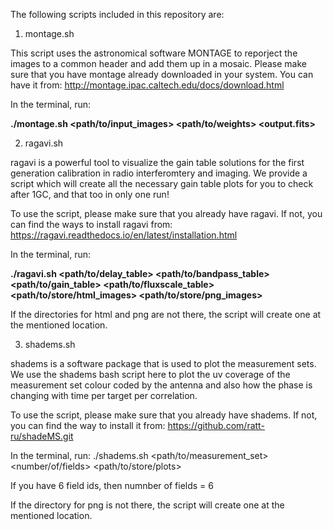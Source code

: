 The following scripts included in this repository are: 

1. montage.sh

This script uses the astronomical software MONTAGE to reporject the images to a common header and add them up in a mosaic. Please make sure that you have montage already downloaded in your system. You can have it from: http://montage.ipac.caltech.edu/docs/download.html

In the terminal, run:


**./montage.sh <path/to/input_images> <path/to/weights> <output.fits>**


2. ragavi.sh

ragavi is a powerful tool to visualize the gain table solutions for the first generation calibration in radio interferomtery and imaging. We provide a script which will create all the necessary gain table plots for you to check after 1GC, and that too in only one run! 

To use the script, please make sure that you already have ragavi. If not, you can find the ways to install ragavi from: https://ragavi.readthedocs.io/en/latest/installation.html


In the terminal, run: 

**./ragavi.sh <path/to/delay_table> <path/to/bandpass_table> <path/to/gain_table> <path/to/fluxscale_table> <path/to/store/html_images> <path/to/store/png_images>**

If the directories for html and png are not there, the script will create one at the mentioned location.


3. shadems.sh

shadems is a software package that is used to plot the measurement sets. We use the shadems bash script here to plot the uv coverage of the measurement set colour coded by the antenna and also how the phase is changing with time per target per correlation. 

To use the script, please make sure that you already have shadems. If not, you can find the way to install it from: https://github.com/ratt-ru/shadeMS.git


In the terminal, run:
./shadems.sh <path/to/measurement_set> <number/of/fields> <path/to/store/plots>

If you have 6 field ids, then numnber of fields = 6

If the directory for png is not there, the script will create one at the mentioned location.


